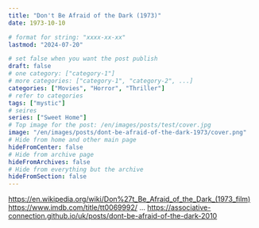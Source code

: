 ```yaml
---
title: "Don't Be Afraid of the Dark (1973)"
date: 1973-10-10

# format for string: "xxxx-xx-xx"
lastmod: "2024-07-20"

# set false when you want the post publish
draft: false
# one category: ["category-1"]
# more categories: ["category-1", "category-2", ...]
categories: ["Movies", "Horror", "Thriller"]
# refer to categories
tags: ["mystic"]
# seires
series: ["Sweet Home"]
# Top image for the post: /en/images/posts/test/cover.jpg
image: "/en/images/posts/dont-be-afraid-of-the-dark-1973/cover.png"
# Hide from home and other main page
hideFromCenter: false
# Hide from archive page
hideFromArchives: false
# Hide from everything but the archive
hideFromSection: false
---
```

https://en.wikipedia.org/wiki/Don%27t_Be_Afraid_of_the_Dark_(1973_film)
https://www.imdb.com/title/tt0069992/
...
https://associative-connection.github.io/uk/posts/dont-be-afraid-of-the-dark-2010
<!--more-->